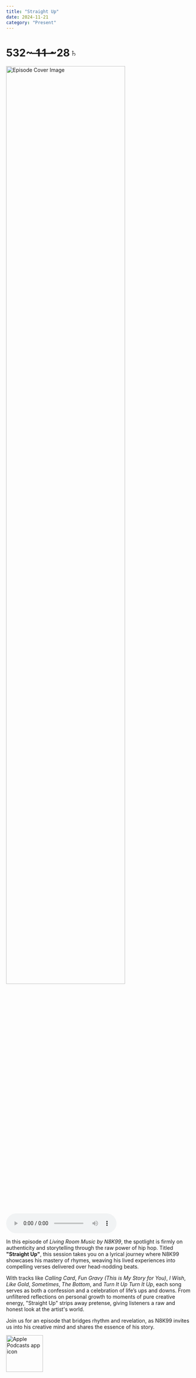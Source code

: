 ```yaml
---
title: "Straight Up"
date: 2024-11-21
category: "Present"
---
```

# 532~ ̶1̶1̶ ̶~28♄
<img src="https://artwork.captivate.fm/fc47f2b9-7a5a-4549-9a6e-544efbfe8a4e/y0pZmlUCxvcgQ6ri2Lc3Kwfw.jpg" alt="Episode Cover Image" width=80%/>
<audio controls>
  <source src="https://podcasts.captivate.fm/media/470b1c60-92fc-4d3c-844a-732ca49cd6a7/Episode-131.mp3" type="audio/mpeg">
  Your browser does not support the audio element.
</audio>

<p>In this episode of <em>Living Room Music by N8K99</em>, the spotlight is firmly on authenticity and storytelling through the raw power of hip hop. Titled <strong>"Straight Up"</strong>, this session takes you on a lyrical journey where N8K99 showcases his mastery of rhymes, weaving his lived experiences into compelling verses delivered over head-nodding beats.</p><p>With tracks like <em>Calling Card</em>, <em>Fun Gravy (This is My Story for You)</em>, <em>I Wish</em>, <em>Like Gold</em>, <em>Sometimes</em>, <em>The Bottom</em>, and <em>Turn It Up Turn It Up</em>, each song serves as both a confession and a celebration of life’s ups and downs. From unfiltered reflections on personal growth to moments of pure creative energy, "Straight Up" strips away pretense, giving listeners a raw and honest look at the artist's world.</p><p>Join us for an episode that bridges rhythm and revelation, as N8K99 invites us into his creative mind and shares the essence of his story.</p>

<a href="https://podcasts.apple.com/us/podcast/living-room-music/id1608791560?tscg=30200&itsct=podcast_box_appicon&ls=1&mttnsubad=1608791560" style="display: inline-block;"><img src="https://toolbox.marketingtools.apple.com/api/v2/badges/app-icon-podcasts/standard/en-us" alt="Apple Podcasts app icon" style="width: 100px; height: 100px; vertical-align: middle; object-fit: contain;" /></a>
    